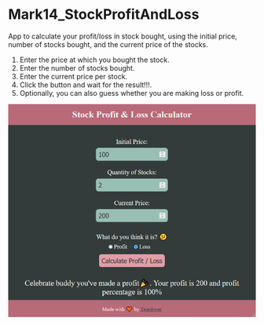 # Mark14_StockProfitAndLoss
 App to calculate your profit/loss in stock bought, using the initial price, number of stocks bought, and the current price of the stocks.
 1. Enter the price at which you bought the stock.
 2. Enter the number of stocks bought. 
 3. Enter the current price per stock.
 4. Click the button and wait for the result!!!.
 5. Optionally, you can also guess whether you are making loss or profit. 
 
 
![Working Preview](https://raw.githubusercontent.com/Tejeshwer25/Mark14_StockProfitAndLoss/main/image.png)
